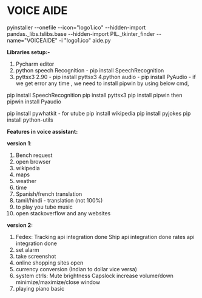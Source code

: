 # VOICE AIDE


pyinstaller --onefile --icon="logo1.ico" --hidden-import pandas._libs.tslibs.base --hidden-import PIL._tkinter_finder --name="VOICEAIDE" -i "logo1.ico" aide.py

**Libraries setup:-**
1. Pycharm editor
2. python speech Recognition - pip install SpeechRecognition
3. pyttsx3 2.90 - pip install pyttsx3
4.python audio - pip install PyAudio - if we get error any time , we need to install pipwin by using below cmd,

pip install SpeechRecognition
pip install pyttsx3
pip install pipwin
then pipwin install Pyaudio

pip install pywhatkit - for utube
pip install wikipedia
pip install pyjokes
pip install python-utils


**Features in voice assistant:**

**version 1**:
1. Bench request
2. open browser
3. wikipedia
4. maps
5. weather
6. time
7. Spanish/french translation
8. tamil/hindi - translation (not 100%)
9. to play you tube music
10. open stackoverflow and any websites 

**version 2:**
1. Fedex:
	Tracking api integration done
	Ship api integration done
	rates api integration done
2. set alarm 
3. take screenshot
4. online shopping sites open
5. currency conversion (Indian to dollar vice versa)
7. system ctrls:
	Mute
	brightness
	Capslock
	increase volume/down
	minimize/maximize/close window
8. playing piano basic
